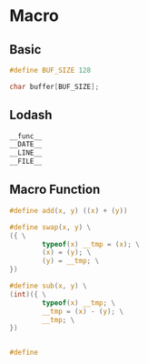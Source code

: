 # Macro

## Basic
```C
#define BUF_SIZE 128

char buffer[BUF_SIZE];
```

## Lodash
```C
__func__
__DATE__
__LINE__
__FILE__
```

## Macro Function
```C
#define add(x, y) ((x) + (y))

#define swap(x, y) \
({ \
        typeof(x) __tmp = (x); \
        (x) = (y); \
        (y) = __tmp; \
})

#define sub(x, y) \
(int)({ \
        typeof(x) __tmp; \
        __tmp = (x) - (y); \
        __tmp; \
})


#define
```
